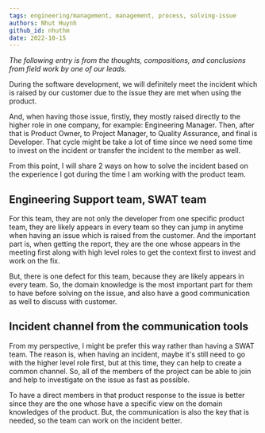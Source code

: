 ```yaml
---
tags: engineering/management, management, process, solving-issue
authors: Nhut Huynh
github_id: nhuthm
date: 2022-10-15
---
```


*The following entry is from the thoughts, compositions, and conclusions from field work by one of our leads.*

During the software development, we will definitely meet the incident which is raised by our customer due to the issue they are met when using the product.

And, when having those issue, firstly, they mostly raised directly to the higher role in one company, for example: Engineering Manager. Then, after that is Product Owner, to Project Manager, to Quality Assurance, and final is Developer. That cycle might be take a lot of time since we need some time to invest on the incident or transfer the incident to the member as well.

From this point, I will share 2 ways on how to solve the incident based on the experience I got during the time I am working with the product team.

## Engineering Support team, SWAT team
For this team, they are not only the developer from one specific product team, they are likely appears in every team so they can jump in anytime when having an issue which is raised from the customer. And the important part is, when getting the report, they are the one whose appears in the meeting first along with high level roles to get the context first to invest and work on the fix.

But, there is one defect for this team, because they are likely appears in every team. So, the domain knowledge is the most important part for them to have before solving on the issue, and also have a good communication as well to discuss with customer.

## Incident channel from the communication tools
From my perspective, I might be prefer this way rather than having a SWAT team. The reason is, when having an incident, maybe it's still need to go with the higher level role first, but at this time, they can help to create a common channel. So, all of the members of the project can be able to join and help to investigate on the issue as fast as possible.

To have a direct members in that product response to the issue is better since they are the one whose have a specific view on the domain knowledges of the product. But, the communication is also the key that is needed, so the team can work on the incident better.
